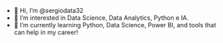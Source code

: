 - 👋 Hi, I’m @sergiodata32
- 👀 I’m interested in Data Science, Data Analytics, Python e IA.
- 🌱 I’m currently learning Python, Data Science, Power BI, and tools that can help in my career!


<!---
sergiodata32/sergiodata32 is a ✨ special ✨ repository because its `README.md` (this file) appears on your GitHub profile.
You can click the Preview link to take a look at your changes.
--->
